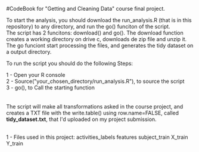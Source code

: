 #CodeBook for "Getting and Cleaning Data" course final project.

To start the analysis, you should download the run_analysis.R (that is in this repository) to any directory, and run the go() funciton of the script.<br>
The script has 2 funcitons: download() and go(). The download function creates a working directory on drive c, downloads de zip file and unzip it. The go funciont start processing the files, and generates the tidy dataset on a output directory.<br>

To run the script you should do the following Steps:<br>

1 - Open your R console <br>
2 - Source("your_chosen_directory/run_analysis.R"), to source the script<br>
3 - go(), to Call the starting function<br>
<br><br>
The script will make all transformations asked in the course project, and creates a TXT file with the write.table() using row.name=FALSE, called <b>tidy_dataset.txt</b>, that I'd uploaded on my project submission.<br><br>

1 - Files used in this project:
activities_labels
features
subject_train
X_train
Y_train


